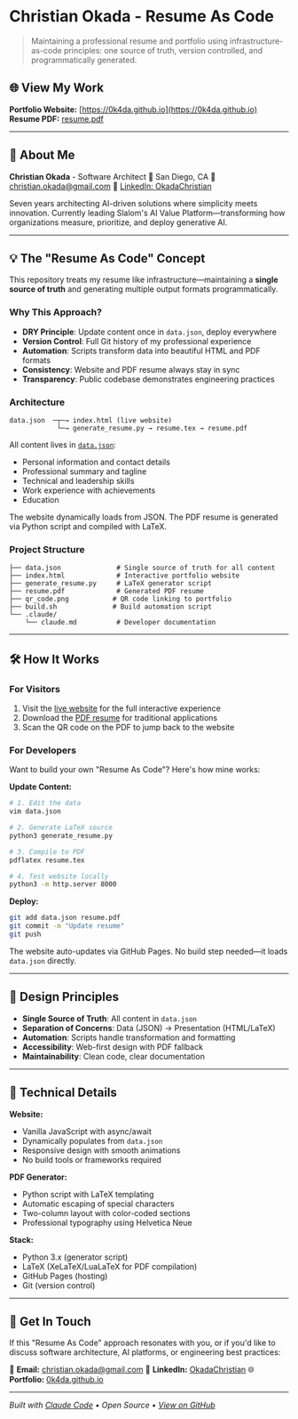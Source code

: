 # Christian Okada - Resume As Code

> Maintaining a professional resume and portfolio using infrastructure-as-code principles: one source of truth, version controlled, and programmatically generated.

## 🌐 View My Work

**Portfolio Website:** [https://0k4da.github.io](https://0k4da.github.io)
**Resume PDF:** [resume.pdf](resume.pdf)

---

## 👋 About Me

**Christian Okada** - Software Architect
📍 San Diego, CA
📧 christian.okada@gmail.com
💼 [LinkedIn: OkadaChristian](https://linkedin.com/in/OkadaChristian)

Seven years architecting AI-driven solutions where simplicity meets innovation. Currently leading Slalom's AI Value Platform—transforming how organizations measure, prioritize, and deploy generative AI.

---

## 💡 The "Resume As Code" Concept

This repository treats my resume like infrastructure—maintaining a **single source of truth** and generating multiple output formats programmatically.

### Why This Approach?

- **DRY Principle**: Update content once in `data.json`, deploy everywhere
- **Version Control**: Full Git history of my professional experience
- **Automation**: Scripts transform data into beautiful HTML and PDF formats
- **Consistency**: Website and PDF resume always stay in sync
- **Transparency**: Public codebase demonstrates engineering practices

### Architecture

```
data.json  ─┬─→ index.html (live website)
            └─→ generate_resume.py → resume.tex → resume.pdf
```

All content lives in [`data.json`](data.json):
- Personal information and contact details
- Professional summary and tagline
- Technical and leadership skills
- Work experience with achievements
- Education

The website dynamically loads from JSON. The PDF resume is generated via Python script and compiled with LaTeX.

### Project Structure

```
├── data.json              # Single source of truth for all content
├── index.html             # Interactive portfolio website
├── generate_resume.py     # LaTeX generator script
├── resume.pdf             # Generated PDF resume
├── qr_code.png           # QR code linking to portfolio
├── build.sh              # Build automation script
└── .claude/
    └── claude.md          # Developer documentation
```

---

## 🛠 How It Works

### For Visitors

1. Visit the [live website](https://0k4da.github.io) for the full interactive experience
2. Download the [PDF resume](resume.pdf) for traditional applications
3. Scan the QR code on the PDF to jump back to the website

### For Developers

Want to build your own "Resume As Code"? Here's how mine works:

**Update Content:**
```bash
# 1. Edit the data
vim data.json

# 2. Generate LaTeX source
python3 generate_resume.py

# 3. Compile to PDF
pdflatex resume.tex

# 4. Test website locally
python3 -m http.server 8000
```

**Deploy:**
```bash
git add data.json resume.pdf
git commit -m "Update resume"
git push
```

The website auto-updates via GitHub Pages. No build step needed—it loads `data.json` directly.

---

## 🎨 Design Principles

- **Single Source of Truth**: All content in `data.json`
- **Separation of Concerns**: Data (JSON) → Presentation (HTML/LaTeX)
- **Automation**: Scripts handle transformation and formatting
- **Accessibility**: Web-first design with PDF fallback
- **Maintainability**: Clean code, clear documentation

---

## 📝 Technical Details

**Website:**
- Vanilla JavaScript with async/await
- Dynamically populates from `data.json`
- Responsive design with smooth animations
- No build tools or frameworks required

**PDF Generator:**
- Python script with LaTeX templating
- Automatic escaping of special characters
- Two-column layout with color-coded sections
- Professional typography using Helvetica Neue

**Stack:**
- Python 3.x (generator script)
- LaTeX (XeLaTeX/LuaLaTeX for PDF compilation)
- GitHub Pages (hosting)
- Git (version control)

---

## 🤝 Get In Touch

If this "Resume As Code" approach resonates with you, or if you'd like to discuss software architecture, AI platforms, or engineering best practices:

📧 **Email:** christian.okada@gmail.com
💼 **LinkedIn:** [OkadaChristian](https://linkedin.com/in/OkadaChristian)
🌐 **Portfolio:** [0k4da.github.io](https://0k4da.github.io)

---

*Built with [Claude Code](https://claude.com/claude-code) • Open Source • [View on GitHub](https://github.com/0k4da/0k4da.github.io)*
